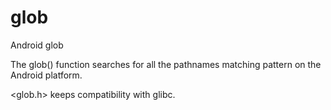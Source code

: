 # glob
Android glob 

The glob() function searches for all the pathnames matching pattern on the Android platform.

<glob.h> keeps compatibility with glibc.
